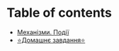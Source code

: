 # Table of contents

* [Механізми. Події](README.md)
* [⭐️Домашнє завдання⭐️](domashnye-zavdannya.md)
